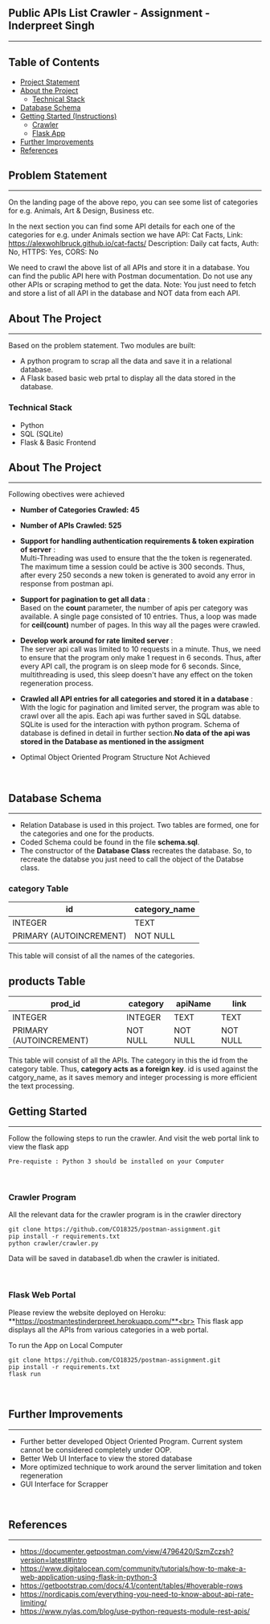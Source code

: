 ## Public APIs List Crawler - Assignment - Inderpreet Singh
<hr>

<!-- TABLE OF CONTENTS -->

## Table of Contents
- [Project Statement](#problem-statement)
- [About the Project](#about-the-project)
  - [Technical Stack](#technical-stack)
- [Database Schema](#database-schema)
- [Getting Started (Instructions)](#getting-started)
  - [Crawler](#crawler-program)
  - [Flask App](#flask-web-portal)
- [Further Improvements](#further-improvements)
- [References](#references)

<!-- Project Breakdown -->
## Problem Statement
<hr>

On the landing page of the above repo, you can see some list of categories for e.g. Animals, Art & Design, Business etc.

In the next section you can find some API details for each one of the categories for e.g. under Animals section we have 
API:  Cat Facts, Link: https://alexwohlbruck.github.io/cat-facts/
Description: Daily cat facts, Auth: No, HTTPS: Yes, CORS: No

We need to crawl the above list of all APIs and store it in a database. You can find the public API here with Postman documentation. Do not use any other APIs or scraping method to get the data. 
Note: You just need to fetch and store a list of all API in the database and NOT data from each API.

<!-- ABOUT THE PROJECT -->

## About The Project
<hr>

Based on the problem statement. Two modules are built:

- A python program to scrap all the data and save it in a relational database.
- A Flask based basic web prtal to display all the data stored in the database.

### Technical Stack
- Python 
- SQL (SQLite)
- Flask & Basic Frontend



## About The Project
<hr>

Following obectives were achieved<br>
- **Number of Categories Crawled: 45**
- **Number of APIs Crawled: 525** 
- **Support for handling authentication requirements & token expiration of server** :<br> 
Multi-Threading was used to ensure that the the token is regenerated. The maximum time a session could be active is 300 seconds. Thus, after every 250 seconds a new token is generated to avoid any error in response from postman api. 
- **Support for pagination to get all data** :<br>
Based on the **count** parameter, the number of apis per category was available. A single page consisted of 10 entries. Thus, a loop was made for **ceil(count)** number of pages. In this way all the pages were crawled.
- **Develop work around for rate limited server** :<br>
The server api call was limited to 10 requests in a minute. Thus, we need to ensure that the program only make 1 request in 6 seconds. Thus, after every API call, the program is on sleep mode for 6 seconds. Since, multithreading is used, this sleep doesn't have any effect on the token regeneration process.

- **Crawled all API entries for all categories and stored it in a database** :<br>
With the logic for pagination and limited server, the program was able to crawl over all the apis. Each api was further saved in SQL databse. SQLite is used for the interaction with python program. Schema of database is defined in detail in further section.**No data of the api was stored in the Database as mentioned in the assigment**

- Optimal Object Oriented Program Structure Not Achieved

<br>

## Database Schema
<hr>

- Relation Database is used in this project. Two tables are formed, one for the categories and one for the products. 
- Coded Schema could be found in the file  **schema.sql**.
- The constructor of the **Database Class** recreates the database. So, to recreate the databse you just need to call the object of the Databse class.<br>

### category Table
id                      | category_name
-------------           | -------------
INTEGER                 | TEXT
PRIMARY (AUTOINCREMENT) | NOT NULL

This table will consist of all the names of the categories.<br>

## products Table
prod_id                 | category      | apiName       | link 
-------------           | ------------- | ------------- | -------------
INTEGER                 | INTEGER       | TEXT          | TEXT
PRIMARY (AUTOINCREMENT) | NOT NULL      | NOT NULL      | NOT NULL

This table will consist of all the APIs. The category in this the id from the category table. Thus, **category acts as a foreign key**. id is used against the catgory_name, as it saves memory and integer processing is more efficient the text processing. 


## Getting Started
<hr>

Follow the following steps to run the crawler. And visit the web portal link to view the flask app 

```
Pre-requiste : Python 3 should be installed on your Computer
```
<br>

### Crawler Program
All the relevant data for the crawler program is in the crawler directory



```
git clone https://github.com/CO18325/postman-assignment.git
pip install -r requirements.txt
python crawler/crawler.py

```
Data will be saved in database1.db when the crawler is initiated.

<br>

### Flask Web Portal

Please review the website deployed on Heroku:<br>
**https://postmantestinderpreet.herokuapp.com/**<br>
This flask app displays all the APIs from various categories in a web portal. <br>


To run the App on Local Computer

```
git clone https://github.com/CO18325/postman-assignment.git
pip install -r requirements.txt
flask run
```





<br>

## Further Improvements
<hr>

- Further better developed Object Oriented Program. Current system cannot be considered completely under OOP.
- Better Web UI Interface to view the stored database
- More optimized technique to work around the server limitation and token regeneration
- GUI Interface for Scrapper


<br>

## References
<hr>

- https://documenter.getpostman.com/view/4796420/SzmZczsh?version=latest#intro
- https://www.digitalocean.com/community/tutorials/how-to-make-a-web-application-using-flask-in-python-3
- https://getbootstrap.com/docs/4.1/content/tables/#hoverable-rows
- https://nordicapis.com/everything-you-need-to-know-about-api-rate-limiting/
- https://www.nylas.com/blog/use-python-requests-module-rest-apis/

